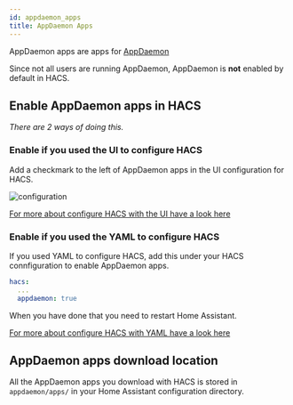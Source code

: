 ```yaml
---
id: appdaemon_apps
title: AppDaemon Apps
---
```


AppDaemon apps are apps for [AppDaemon](https://appdaemon.readthedocs.io/en/stable/)

Since not all users are running AppDaemon, AppDaemon is **not** enabled by default in HACS.

## Enable AppDaemon apps in HACS

_There are 2 ways of doing this._

### Enable if you used the UI to configure HACS

Add a checkmark to the left of AppDaemon apps in the UI configuration for HACS.

![configuration](/img/conf4.png)

[For more about configure HACS with the UI have a look here](configuration/basic.md)

### Enable if you used the YAML to configure HACS

If you used YAML to configure HACS, add this under your HACS connfiguration to enable AppDaemon apps.

```yaml
hacs:
  ...
  appdaemon: true
```

When you have done that you need to restart Home Assistant.

[For more about configure HACS with YAML have a look here](configuration/legacy.md)


## AppDaemon apps download location

All the AppDaemon apps you download with HACS is stored in `appdaemon/apps/` in your Home Assistant configuration directory.
